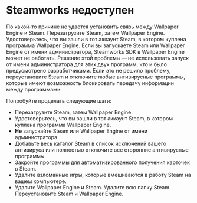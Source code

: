 # Steamworks недоступен

По какой-то причине не удается установить связь между Wallpaper Engine и Steam. Перезагрузите Steam, затем Wallpaper Engine. Удостоверьтесь, что вы зашли в тот аккаунт Steam, в котором куплена программа Wallpaper Engine. Если вы запускаете Steam или Wallpaper Engine от имени администратора, Steamworks SDK в Wallpaper Engine может не работать. Решение этой проблемы — не использовать запуск от имени администратора для этих двух программ, что и было предусмотрено разработчиками. Если это не решило проблему, переустановите Steam и отключите любые антивирусные программы, которые имеют возможность блокировать передачу информации между программами.

Попробуйте проделать следующие шаги:

* Перезагрузите Steam, затем Wallpaper Engine.
* Удостоверьтесь, что вы зашли в тот аккаунт Steam, в котором куплена программа Wallpaper Engine.
* **Не** запускайте Steam или Wallpaper Engine от имени администратора.
* Добавьте весь каталог Steam в список исключений вашего антивируса или полностью отключите все сторонние антивирусные программы.
* Закройте программы для автоматизированного получения карточек в Steam.
* Удалите взломанные игры, которые вмешиваются в работу Steam на вашем компьютере.
* Удалите Wallpaper Engine и Steam. Удалите всю папку Steam. Переустановите Steam и Wallpaper Engine.
